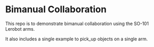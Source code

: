 # Bimanual Collaboration

This repo is to demonstrate bimanual collaboration using the SO-101 Lerobot arms.

It also includes a single example to pick_up objects on a single arm.